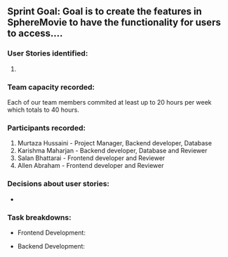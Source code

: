 ## Sprint Goal: Goal is to create the features in SphereMovie to have the functionality for users to access....

### User Stories identified: 
  1. 

### Team capacity recorded: 
Each of our team members commited at least up to 20 hours per week which totals to 40 hours.

### Participants recorded: 
  1. Murtaza Hussaini - Project Manager, Backend developer, Database
  2. Karishma Maharjan - Backend developer, Database and Reviewer
  3. Salan Bhattarai - Frontend developer and Reviewer 
  4. Allen Abraham - Frontend developer and Reviewer

### Decisions about user stories: 
  - 

### Task breakdowns: 
- Frontend Development:

- Backend Development:

